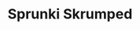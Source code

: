 ---
slug: sprunki-skrumped-2489
title: Sprunki Skrumped
description: "Sprunki Skrumped is an exciting online game. Play for free directly in your browser!"
icon: /images/popular_mods/Sprunki Skrumped.png
url: https://wowtbc.net/sprunkin/skrumped/index.html
previewImage: /images/popular_mods/Sprunki Skrumped.png
type: popular mods

# SEO配置
seo:
  title: "Sprunki Skrumped - Play Free Online Game | Fun Browser Games"
  description: "Sprunki Skrumped - Play this fun online game for free in your browser. No download required!"
  ogImage: "/images/popular_mods/Sprunki Skrumped.png"
  keywords: "sprunki-skrumped-2489, online game, browser game, free game, popular mods game, play online"

videoUrls:
  - https://www.youtube.com/embed/example1
  - https://www.youtube.com/embed/example2

whyPlay:
  title: "Why Play Sprunki Skrumped?"
  items:
    - "Immersive Gameplay: Sprunki Skrumped offers an engaging and immersive gaming experience that will keep you entertained for hours"
    - "Challenging Levels: Test your skills with increasingly difficult challenges and obstacles"
    - "Beautiful Graphics: Enjoy stunning visuals and smooth animations that bring the game world to life"
    - "Regular Updates: New content and features are added regularly to keep the game fresh and exciting"
    - "Free to Play: Experience all the fun without spending a penny"
    - "Community Features: Connect with other players, share strategies, and compete for high scores"
    - "Cross-Platform: Play on any device with a web browser, no downloads required"

features:
  title: "Key Features of Sprunki Skrumped"
  image: "/images/popular_mods/Sprunki Skrumped.png"
  items:
    - "Intuitive Controls: Easy to learn controls make Sprunki Skrumped accessible for players of all skill levels"
    - "Multiple Game Modes: Enjoy various gameplay options that provide different challenges and experiences"
    - "Character Customization: Personalize your gaming experience with unique characters and items"
    - "Achievement System: Complete special tasks to earn rewards and recognition"
    - "Leaderboards: Compete with players worldwide and see who can achieve the highest scores"

characteristics:
  title: "Game Characteristics"
  image: "/images/popular_mods/Sprunki Skrumped.png"
  items:
    - "Genre: Popular mods game with elements of strategy and skill"
    - "Difficulty: Suitable for both casual gamers and those seeking a challenge"
    - "Play Time: Quick sessions or extended gameplay, depending on your preference"
    - "Art Style: Vibrant and engaging visuals that enhance the gaming experience"
    - "Sound Design: Immersive audio that complements the gameplay perfectly"

info: "Sprunki Skrumped is an exciting online game that offers players a unique and engaging gaming experience. With its intuitive controls, stunning visuals, and challenging gameplay, Sprunki Skrumped provides hours of entertainment for players of all ages and skill levels. Whether you're looking for a quick gaming session during a break or an extended play session, Sprunki Skrumped delivers an immersive experience that will keep you coming back for more. The game features multiple levels of increasing difficulty, ensuring that players are constantly challenged as they progress. With regular updates adding new content and features, Sprunki Skrumped remains fresh and exciting, providing endless entertainment options for its growing community of players."

howToPlayIntro: "Welcome to Sprunki Skrumped! This guide will walk you through the basics and help you master the game. Whether you're a beginner or looking to improve your skills, these tips and instructions will enhance your gaming experience."

howToPlaySteps:
  - title: "Getting Started"
    description: "Begin your Sprunki Skrumped adventure by familiarizing yourself with the controls. Use your keyboard or mouse to navigate through the game interface. The tutorial will guide you through the basic mechanics and help you understand the objectives."
  - title: "Understanding the Objectives"
    description: "In Sprunki Skrumped, your main goal is to progress through levels by completing specific objectives. Each level presents unique challenges that require different strategies and approaches."
  - title: "Mastering the Controls"
    description: "Practice using the controls to improve your precision and reaction time. Sprunki Skrumped requires quick reflexes and strategic thinking to overcome obstacles and defeat opponents."
  - title: "Utilizing Power-ups"
    description: "Collect power-ups throughout the game to enhance your abilities and overcome difficult challenges. Each power-up offers unique advantages that can be crucial for success."
  - title: "Developing Strategies"
    description: "As you progress in Sprunki Skrumped, develop effective strategies for different scenarios. Analyze patterns, anticipate challenges, and adapt your approach to maximize your performance."

faq:
  title: "Frequently Asked Questions about Sprunki Skrumped"
  items:
    - question: "Is Sprunki Skrumped free to play?"
      answer: "Yes, Sprunki Skrumped is completely free to play directly in your web browser. No downloads or purchases are required to enjoy the full game experience."
    - question: "Can I play Sprunki Skrumped on mobile devices?"
      answer: "Yes, Sprunki Skrumped is optimized for both desktop and mobile play. You can enjoy the game on any device with a web browser and internet connection."
    - question: "Are there any in-game purchases?"
      answer: "While Sprunki Skrumped is free to play, there may be optional in-game purchases available for cosmetic items or additional features that don't affect core gameplay."
    - question: "How often is Sprunki Skrumped updated?"
      answer: "The developers regularly update Sprunki Skrumped with new content, features, and improvements based on player feedback and game performance."
    - question: "Can I play Sprunki Skrumped offline?"
      answer: "Currently, Sprunki Skrumped requires an internet connection to play as it's a browser-based online game."
    - question: "Is Sprunki Skrumped suitable for children?"
      answer: "Yes, Sprunki Skrumped is designed to be family-friendly and suitable for players of all ages."
    - question: "How do I report bugs or issues?"
      answer: "If you encounter any problems while playing Sprunki Skrumped, you can report them through the game's support page or contact the developers directly through their website."
    - question: "Still Have Questions?"
      answer: "If you have additional questions about Sprunki Skrumped that aren't covered in this FAQ, please visit our support center or contact our customer service team for assistance."
---